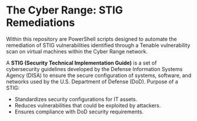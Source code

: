 # The Cyber Range: STIG Remediations

Within this repository are PowerShell scripts designed to automate the remediation of STIG vulnerabilities identified through a Tenable vulnerability scan on virtual machines within the Cyber Range network.

A **STIG (Security Technical Implementation Guide)** is a set of cybersecurity guidelines developed by the Defense Information Systems Agency (DISA) to ensure the secure configuration of systems, software, and networks used by the U.S. Department of Defense (DoD). Purpose of a STIG:

- Standardizes security configurations for IT assets.
- Reduces vulnerabilities that could be exploited by attackers.
- Ensures compliance with DoD security requirements.
